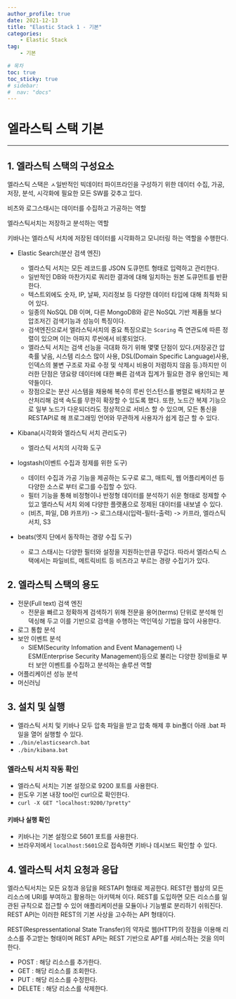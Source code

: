```yaml
---
author_profile: true
date: 2021-12-13
title: "Elastic Stack 1 - 기본"
categories: 
    - Elastic Stack
tag: 
    - 기본

# 목차
toc: true  
toc_sticky: true 
# sidebar:
#  nav: "docs"
---
```


# 엘라스틱 스택 기본

---

## 1. 엘라스틱 스택의 구성요소

엘라스틱 스택은 ㅅ일반적인 빅데이터 파이프라인을 구성하기 위한 데이터 수집, 가공, 저장, 분석, 시각화에 필요한 모든 SW를 갖추고 있다. 

비츠와 로그스태시는 데이터를 수집하고 가공하는 역할

엘라스틱서치는 저장하고 분석하는 역할

키바나는 엘라스틱 서치에 저장된 데이터를 시각화하고 모니터링 하는 역할을 수행한다. 

- Elastic Search(분산 검색 엔진)
  - 엘라스틱 서치는 모든 레코드를 JSON 도큐먼트 형태로 입력하고 관리한다.
  - 일반적인 DB와 마찬가지로 쿼리한 결과에 대해 일치하는 원본 도큐먼트를 반환한다.
  - 텍스트외에도 숫자, IP, 날짜, 지리정보 등 다양한 데이터 타입에 대해 최적화 되어 있다.
  - 일종의 NoSQL DB 이며, 다른 MongoDB와 같은 NoSQL 기반 제품들 보다 압조저긴 검색기능과 성능이 특징이다.
  - 검색엔진으로서 엘라스틱서치의 중요 특징으로는 `Scoring` 즉 연관도에 따른 정렬이 있으며 이는 아파지 루씬에서 비롯되었다.
  - 엘라스틱 서치는 검색 선능을 극대화 하기 위해 몇몇 단점이 있다.(저장공간 압축률 낮음, 시스템 리소스 많이 사용, DSL(Domain Specific Language)사용, 인덱스의 불변 구조로 자료 수정 및 삭제시 비용이 저렴하지 않음 등.)하지만 이러한 단점은 댕요량 데이터에 대한 빠른 검색과 집계가 필요한 경우 용인되는 제약들이다.
  - 장점으로는 분산 시스템을 채용해 복수의 루씬 인스턴스를 병렬로 배치하고 분산처리해 검색 속도를 무한히 확장할 수 있도록 했다. 또한, 노드간 복제 기능으로 일부 노드가 다운되더라도 정상적으로 서비스 할 수 있으며, 모든 통신을 RESTAPI로 해 프로그래밍 언어와 무관하게 사용자가 쉽게 접근 할 수 있다.


- Kibana(시각화와 엘라스틱 서치 관리도구)
  - 엘라스틱 서치의 시각화 도구 

- logstash(이벤트 수집과 정제를 위한 도구)
  - 데이터 수집과 가공 기능을 제공하는 도구로 로그, 매트릭, 웹 어플리케이션 등 다양한 소스로 부터 로그를 수집할 수 있다.
  - 필터 기능을 통해 비정형이나 반정형 데이터를 분석하기 쉬운 형태로 정제할 수 있고 엘라스틱 서치 외에 다양한 플랫폼으로 정제된 대이터를 내보낼 수 있다.
  - (비츠, 파일, DB 카프카) -> 로그스태시(입력-필터-출력) -> 카프라, 엘라스틱 서치, S3


- beats(엣지 단에서 동작하는 경량 수집 도구)
  - 로그 스태시는 다양한 필터와 설정을 지원하는만큼 무겁다. 따라서 엘라스틱 스택에서는 파일비트, 메트릭비트 등 비츠라고 부르는 경량 수집기가 있다. 


## 2. 엘라스틱 스택의 용도

- 전문(Full text) 검색 엔진
  - 전문을 빠르고 정확하게 검색하기 위해 전문을 용어(terms) 단위로 분석해 인덱싱해 두고 이를 기반으로 검색을 수행하는 역인덱싱 기법을 많이 사용한다.
- 로그 통합 분석
- 보안 이벤트 분석
  - SIEM(Security Infomation and Event Management) 나 ESM(Enterprise Security Management)등으로 불리는 다양한 장비들로 부터 보안 이벤트를 수집하고 분석하는 솔루션 역할
- 어플리케이션 성능 분석
- 머신러닝

## 3. 설치 및 실행

- 엘라스틱 서치 및 키바나 모두 압축 파일을 받고 압축 해제 후 bin폴더 아래 .bat 파일을 열어 실행할 수 있다.
- `./bin/elasticsearch.bat`
- `./bin/kibana.bat`

### 엘라스틱 서치 작동 확인
- 엘라스틱 서치는 기본 설정으로 9200 포트를 사용한다.
- 윈도우 기본 내장 tool인 curl으로 확인한다.
- `curl -X GET "localhost:9200/?pretty"`

#### 키바나 실행 확인
- 키바나는 기본 설정으로 5601 포트를 사용한다.
- 브라우저에서 `localhost:5601`으로 접속하면 키바나 데시보드 확인할 수 있다.

## 4. 엘라스틱 서치 요청과 응답

엘라스틱서치는 모든 요청과 응답을 RESTAPI 형태로 제공한다. REST란 웹상의 모든 리소스에 URI를 부여하고 활용하는 아키텍쳐 이다. REST를 도입하면 모든 리소스를 일관된 규칙으로 접근할 수 있어 애플리케이션을 모듈이나 기능별로 분리하기 쉬워진다. REST API는 이러한 REST의 기본 사상을 고수하는 API 형태이다.

REST(Respressentational State Transfer)의 약자로 웹(HTTP)의 장점을 이용해 리소스를 주고받는 형태이며 REST API는 REST 기반으로 APT를 서비스하는 것을 의미한다. 
- POST : 해당 리소스를 추가한다.
- GET : 해당 리소스를 조회한다.
- PUT : 해당 리소스를 수정한다.
- DELETE : 해당 리소스를 삭제한다.
